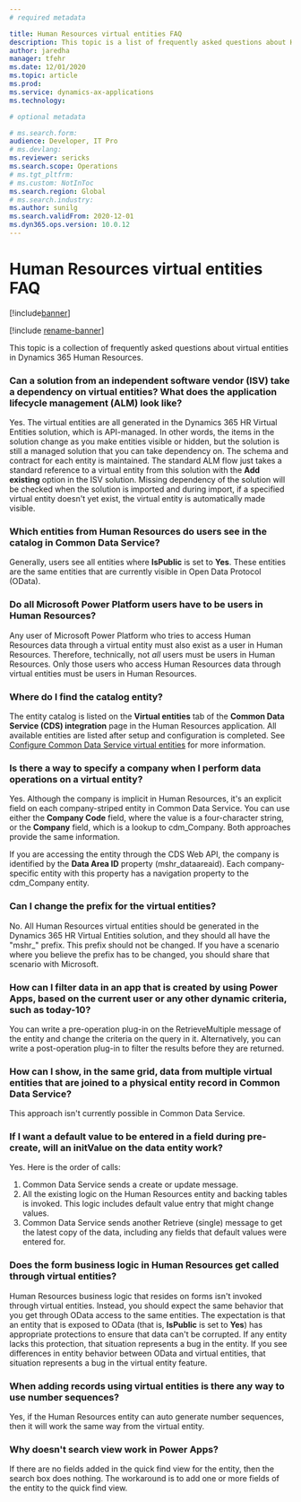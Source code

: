 ```yaml
---
# required metadata

title: Human Resources virtual entities FAQ
description: This topic is a list of frequently asked questions about Human Resources virtual entities.
author: jaredha
manager: tfehr
ms.date: 12/01/2020
ms.topic: article
ms.prod:
ms.service: dynamics-ax-applications
ms.technology: 

# optional metadata

# ms.search.form:
audience: Developer, IT Pro
# ms.devlang: 
ms.reviewer: sericks
ms.search.scope: Operations
# ms.tgt_pltfrm: 
# ms.custom: NotInToc
ms.search.region: Global
# ms.search.industry:
ms.author: sunilg
ms.search.validFrom: 2020-12-01
ms.dyn365.ops.version: 10.0.12
---
```


# Human Resources virtual entities FAQ

[!include[banner](../includes/banner.md)]

[!include [rename-banner](~/includes/cc-data-platform-banner.md)]

This topic is a collection of frequently asked questions about virtual entities in Dynamics 365 Human Resources. 

### Can a solution from an independent software vendor (ISV) take a dependency on virtual entities? What does the application lifecycle management (ALM) look like?

Yes. The virtual entities are all generated in the Dynamics 365 HR Virtual Entities solution, which is API-managed. In other words, the items in the solution change as you make entities visible or hidden, but the solution is still a managed solution that you can take dependency on. The schema and contract for each entity is maintained. The standard ALM flow just takes a standard reference to a virtual entity from this solution with the **Add existing** option in the ISV solution. Missing dependency of the solution will be checked when the solution is imported and during import, if a specified virtual entity doesn't yet exist, the virtual entity is automatically made visible.

### Which entities from Human Resources do users see in the catalog in Common Data Service?

Generally, users see all entities where **IsPublic** is set to **Yes**. These entities are the same entities that are currently visible in Open Data Protocol (OData).

### Do all Microsoft Power Platform users have to be users in Human Resources?

Any user of Microsoft Power Platform who tries to access Human Resources data through a virtual entity must also exist as a user in Human Resources. Therefore, technically, not *all* users must be users in Human Resources. Only those users who access Human Resources data through virtual entities must be users in Human Resources.

### Where do I find the catalog entity?

The entity catalog is listed on the **Virtual entities** tab of the **Common Data Service (CDS) integration** page in the Human Resources application. All available entities are listed after setup and configuration is completed. See [Configure Common Data Service virtual entities](./hr-admin-integration-common-data-service-virtual-entities) for more information.

### Is there a way to specify a company when I perform data operations on a virtual entity?

Yes. Although the company is implicit in Human Resources, it's an explicit field on each company-striped entity in Common Data Service. You can use either the **Company Code** field, where the value is a four-character string, or the **Company** field, which is a lookup to cdm\_Company. Both approaches provide the same information.

If you are accessing the entity through the CDS Web API, the company is identified by the **Data Area ID** property (mshr\_dataareaid). Each company-specific entity with this property has a navigation property to the cdm\_Company entity.

### Can I change the prefix for the virtual entities?

No. All Human Resources virtual entities should be generated in the Dynamics 365 HR Virtual Entities solution, and they should all have the "mshr\_" prefix. This prefix should not be changed. If you have a scenario where you believe the prefix has to be changed, you should share that scenario with Microsoft.

### How can I filter data in an app that is created by using Power Apps, based on the current user or any other dynamic criteria, such as today-10?

You can write a pre-operation plug-in on the RetrieveMultiple message of the entity and change the criteria on the query in it. Alternatively, you can write a post-operation plug-in to filter the results before they are returned.

### How can I show, in the same grid, data from multiple virtual entities that are joined to a physical entity record in Common Data Service?

This approach isn't currently possible in Common Data Service.

### If I want a default value to be entered in a field during pre-create, will an initValue on the data entity work?

Yes. Here is the order of calls:

1. Common Data Service sends a create or update message.
2. All the existing logic on the Human Resources entity and backing tables is invoked. This logic includes default value entry that might change values.
3. Common Data Service sends another Retrieve (single) message to get the latest copy of the data, including any fields that default values were entered for.

### Does the form business logic in Human Resources get called through virtual entities?

Human Resources business logic that resides on forms isn't invoked through virtual entities. Instead, you should expect the same behavior that you get through OData access to the same entities. The expectation is that an entity that is exposed to OData (that is, **IsPublic** is set to **Yes**) has appropriate protections to ensure that data can't be corrupted. If any entity lacks this protection, that situation represents a bug in the entity. If you see differences in entity behavior between OData and virtual entities, that situation represents a bug in the virtual entity feature.

### When adding records using virtual entities is there any way to use number sequences?

Yes, if the Human Resources entity can auto generate number sequences, then it will work the same way from the virtual entity.

### Why doesn't search view work in Power Apps?

If there are no fields added in the quick find view for the entity, then the search box does nothing. The workaround is to add one or more fields of the entity to the quick find view.


